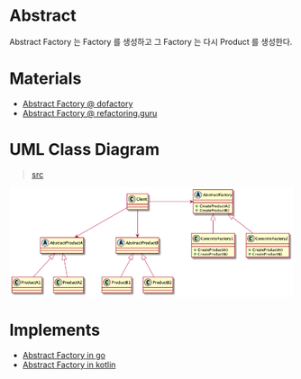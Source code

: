 # Abstract
  
Abstract Factory 는 Factory 를 생성하고 그 Factory 는 다시 Product 를 생성한다.

# Materials

* [Abstract Factory @ dofactory](https://www.dofactory.com/net/abstract-factory-design-pattern)
* [Abstract Factory @ refactoring.guru](https://refactoring.guru/design-patterns/abstract-factory)

# UML Class Diagram

> [src](abstractfactory.puml)

![](abstractfactory.png)

# Implements

* [Abstract Factory in go](/golang/go_design_pattern/abstractf_factory.md)
* [Abstract Factory in kotlin](/kotlin/kotlin_design_pattern/abstract_factory.md)
